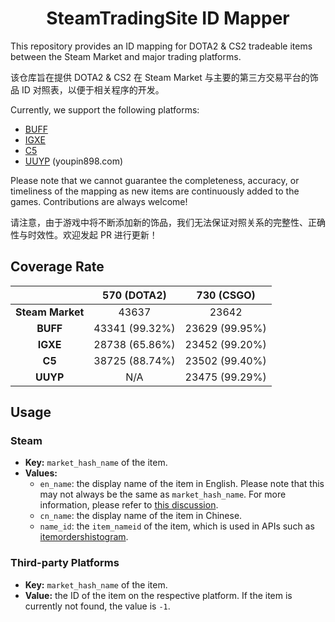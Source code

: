 <h1 align="center">SteamTradingSite ID Mapper</h1>

This repository provides an ID mapping for DOTA2 & CS2 tradeable items between the Steam Market and major trading platforms. 

该仓库旨在提供 DOTA2 & CS2 在 Steam Market 与主要的第三方交易平台的饰品 ID 对照表，以便于相关程序的开发。

Currently, we support the following platforms:

- [BUFF](https://buff.163.com/)
- [IGXE](https://www.igxe.cn/)
- [C5](https://www.c5game.com/)
- [UUYP](https://www.youpin898.com/) (youpin898.com)

Please note that we cannot guarantee the completeness, accuracy, or timeliness of the mapping as new items are continuously added to the games. Contributions are always welcome!

请注意，由于游戏中将不断添加新的饰品，我们无法保证对照关系的完整性、正确性与时效性。欢迎发起 PR 进行更新！

## Coverage Rate

|  | **570 (DOTA2)** | **730 (CSGO)** |
| :------: | :-------------: | :-----------: |
| **Steam Market** | 43637 | 23642 |
| **BUFF** | 43341 (99.32%) | 23629 (99.95%) |
| **IGXE** | 28738 (65.86%) | 23452 (99.20%) |
| **C5** | 38725 (88.74%) | 23502 (99.40%) |
| **UUYP** | N/A | 23475 (99.29%) |


## Usage

### Steam

- **Key:** `market_hash_name` of the item.
- **Values:**
  - `en_name`: the display name of the item in English. Please note that this may not always be the same as `market_hash_name`. For more information, please refer to [this discussion](https://www.reddit.com/r/SteamBot/comments/457zpl/question_difference_between_market_name_and/).
  - `cn_name`: the display name of the item in Chinese.
  - `name_id`: the `item_nameid` of the item, which is used in APIs such as [itemordershistogram](https://steamcommunity.com/market/itemordershistogram?country=US&language=english&currency=1&item_nameid=176096390&norender=1).

### Third-party Platforms

- **Key:** `market_hash_name` of the item.
- **Value:** the ID of the item on the respective platform. If the item is currently not found, the value is `-1`.
